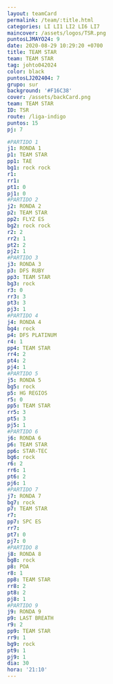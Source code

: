```yaml
---
layout: teamCard
permalink: /team/:title.html
categories: LI LI1 LI2 LI6 LI7 
maincover: /assets/logos/TSR.png
puntosLJMAYO24: 9
date: 2020-08-29 10:29:20 +0700
title: TEAM STAR
team: TEAM STAR
tag: johto042024
color: black
puntosLJ202404: 7
grupo: sur
background: '#F16C38'
cover: /assets/backCard.png
team: TEAM STAR
ID: TSR
route: /liga-indigo
puntos: 15
pj: 7

#PARTIDO 1
j1: RONDA 1
p1: TEAM STAR
pp1: TAE
bg1: rock rock
r1: 
rr1: 
pt1: 0
pj1: 0
#PARTIDO 2
j2: RONDA 2
p2: TEAM STAR
pp2: FLYZ ES
bg2: rock rock
r2: 2
rr2: 1
pt2: 2
pj2: 1
#PARTIDO 3
j3: RONDA 3
p3: DFS RUBY
pp3: TEAM STAR
bg3: rock
r3: 0
rr3: 3 
pt3: 3
pj3: 1
#PARTIDO 4
j4: RONDA 4
bg4: rock 
p4: DFS PLATINUM
r4: 1
pp4: TEAM STAR
rr4: 2
pt4: 2
pj4: 1
#PARTIDO 5
j5: RONDA 5
bg5: rock 
p5: HG REGIOS
r5: 0
pp5: TEAM STAR
rr5: 3
pt5: 3
pj5: 1
#PARTIDO 6
j6: RONDA 6
p6: TEAM STAR
pp6: STAR-TEC
bg6: rock 
r6: 2
rr6: 1
pt6: 2
pj6: 1
#PARTIDO 7
j7: RONDA 7
bg7: rock 
p7: TEAM STAR
r7: 
pp7: SPC ES
rr7: 
pt7: 0
pj7: 0 
#PARTIDO 8
j8: RONDA 8
bg8: rock 
p8: POA
r8: 1
pp8: TEAM STAR
rr8: 2
pt8: 2
pj8: 1
#PARTIDO 9
j9: RONDA 9
p9: LAST BREATH
r9: 2
pp9: TEAM STAR
rr9: 1
bg9: rock
pt9: 1
pj9: 1 
dia: 30
hora: '21:10'
---
```



